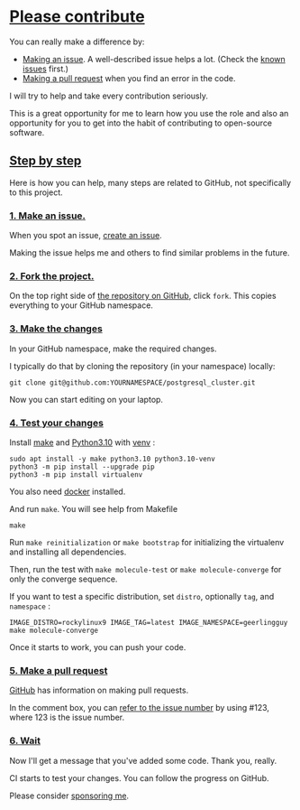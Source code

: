 # [Please contribute](#please-contribute)

You can really make a difference by:

- [Making an issue](https://help.github.com/articles/creating-an-issue/). A well-described issue helps a lot. (Check the [known issues](https://github.com/search?q=user%3Avitabaks+is%3Aissue+state%3Aopen) first.)
- [Making a pull request](https://docs.github.com/fr/pull-requests/collaborating-with-pull-requests/proposing-changes-to-your-work-with-pull-requests/creating-a-pull-request) when you find an error in the code.

I will try to help and take every contribution seriously.

This is a great opportunity for me to learn how you use the role and also an opportunity for you to get into the habit of contributing to open-source software.

## [Step by step](#step-by-step)

Here is how you can help, many steps are related to GitHub, not specifically to this project.

### [1. Make an issue.](#1-make-an-issue)

When you spot an issue, [create an issue](https://github.com/vitabaks/postgresql_cluster/issues).

Making the issue helps me and others to find similar problems in the future.

### [2. Fork the project.](#2-fork-the-project)

On the top right side of [the repository on GitHub](https://github.com/vitabaks/postgresql_cluster), click `fork`. This copies everything to your GitHub namespace.

### [3. Make the changes](#3-make-the-changes)

In your GitHub namespace, make the required changes.

I typically do that by cloning the repository (in your namespace) locally:

```
git clone git@github.com:YOURNAMESPACE/postgresql_cluster.git
```

Now you can start editing on your laptop.

### [4. Test your changes](#4-optionally-test-your-changes)

Install [make](https://www.gnu.org/software/make/) and [Python3.10](https://www.python.org/) with [venv](https://packaging.python.org/en/latest/guides/installing-using-pip-and-virtual-environments/) :

```
sudo apt install -y make python3.10 python3.10-venv
python3 -m pip install --upgrade pip
python3 -m pip install virtualenv
```

You also need [docker](https://docs.docker.com/engine/install/ubuntu/) installed.

And run `make`. You will see help from Makefile

```
make
```

Run `make reinitialization` or `make bootstrap` for initializing the virtualenv and installing all dependencies.

Then, run the test with `make molecule-test` or `make molecule-converge` for only the converge sequence.

If you want to test a specific distribution, set `distro`, optionally `tag`, and `namespace` :

```
IMAGE_DISTRO=rockylinux9 IMAGE_TAG=latest IMAGE_NAMESPACE=geerlingguy make molecule-converge
```

Once it starts to work, you can push your code.

### [5. Make a pull request](#5-make-a-pull-request)

[GitHub](https://help.github.com/en/github/collaborating-with-issues-and-pull-requests/creating-a-pull-request-from-a-fork) has information on making pull requests.

In the comment box, you can [refer to the issue number](https://help.github.com/en/github/writing-on-github/autolinked-references-and-urls) by using #123, where 123 is the issue number.

### [6. Wait](#6-wait)

Now I'll get a message that you've added some code. Thank you, really.

CI starts to test your changes. You can follow the progress on GitHub.

Please consider [sponsoring me](https://patreon.com/vitabaks).